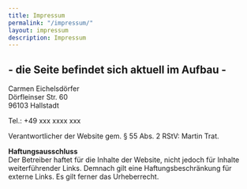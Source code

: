 ```yaml
---
title: Impressum
permalink: "/impressum/"
layout: impressum
description: Impressum
---
```


<h2 class="text-center w-100">
- die Seite befindet sich aktuell im Aufbau -
</h2>

Carmen Eichelsdörfer<br>
Dörfleinser Str. 60<br>
96103 Hallstadt

Tel.: +49 xxx xxxx xxx

Verantwortlicher der Website gem. § 55 Abs. 2 RStV: Martin Trat.

<strong>Haftungsausschluss</strong><br>
Der Betreiber haftet für die Inhalte der Website, nicht jedoch für Inhalte weiterführender Links. Demnach gilt eine Haftungsbeschränkung für externe Links.
Es gilt ferner das Urheberrecht.
<!-- TODO: Zahlreiche weitere Angaben -->
